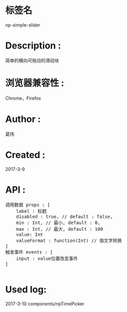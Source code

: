 # 标签名
np-simple-slider

# Description :
简单的横向可拖动的滑动块

# 浏览器兼容性 :
Chrome，Firefox 

# Author :
葛伟

# Created :
2017-3-9

# API :

<pre>
调用数据 props : [
 	label : 标题
 	disabled : true, // default : false,
 	min : Int, // 最小, default : 0, 
 	max : Int, // 最大, default : 100
 	value: Int
 	valueFormat : function(Int) // 值文字转换
]
触发事件 events : [ 
	input : value位置改变事件
]

</pre>

# Used log: 
2017-3-10 components/npTimePicker

